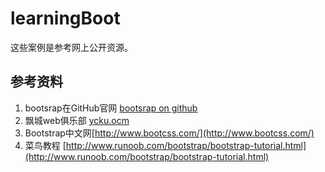 # learningBoot #
这些案例是参考网上公开资源。
## 参考资料 ##
   
1. bootsrap在GitHub官网  [bootsrap on github](https://github.com/twbs/bootstrap)   
2. 飘城web俱乐部 [ycku.ocm](http://www.ycku.com/bootstrap/)   
3. Bootstrap中文网[http://www.bootcss.com/](http://www.bootcss.com/)    
4. 菜鸟教程 [http://www.runoob.com/bootstrap/bootstrap-tutorial.html](http://www.runoob.com/bootstrap/bootstrap-tutorial.html)
   

 

